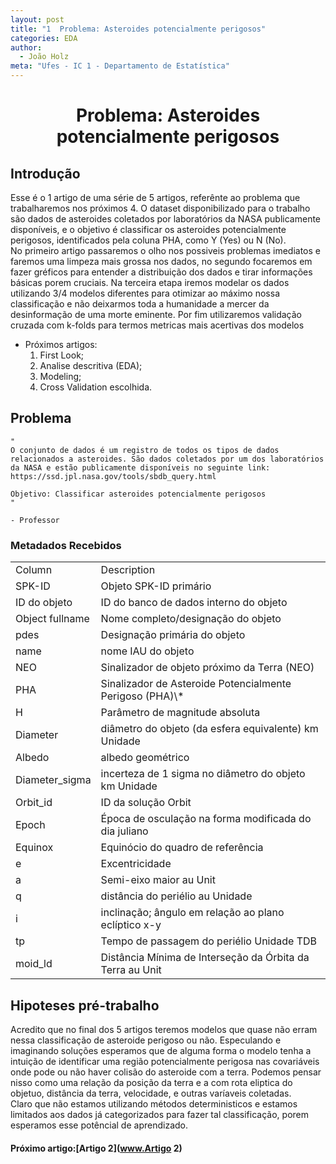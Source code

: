 ```yaml
---
layout: post
title: "1  Problema: Asteroides potencialmente perigosos"
categories: EDA
author:
  - João Holz
meta: "Ufes - IC 1 - Departamento de Estatística"
---
```


<h1 style="text-align: center;">Problema: Asteroides potencialmente perigosos</h1>

## Introdução

Esse é o 1 artigo de uma série de 5 artigos, referênte ao problema que trabalharemos nos próximos 4. O dataset disponibilizado para o trabalho são dados de asteroides coletados por laboratórios da NASA publicamente disponíveis, e o objetivo é classificar os asteroides potencialmente perigosos, identificados pela coluna PHA, como Y (Yes) ou N (No).  
No primeiro artigo passaremos o olho nos possiveis problemas imediatos e faremos uma limpeza mais grossa nos dados, no segundo focaremos em fazer gréficos para entender a distribuição dos dados e tirar informações básicas porem cruciais. Na terceira etapa iremos modelar os dados utilizando 3/4 modelos diferentes para otimizar ao máximo nossa classificação e não deixarmos toda a humanidade a mercer da desinformação de uma morte eminente. Por fim utilizaremos validação cruzada com k-folds para termos metricas mais acertivas dos modelos

- Próximos artigos:
  1. First Look;
  2. Analise descritiva (EDA);
  3. Modeling;
  4. Cross Validation escolhida.

## Problema

    "
    O conjunto de dados é um registro de todos os tipos de dados relacionados a asteroides. São dados coletados por um dos laboratórios da NASA e estão publicamente disponíveis no seguinte link: https://ssd.jpl.nasa.gov/tools/sbdb_query.html

    Objetivo: Classificar asteroides potencialmente perigosos
    "
                                                                                            - Professor

### Metadados Recebidos

<!-- | Column          | Description                                               |
| --------------- | --------------------------------------------------------- |
| SPK-ID          | Objeto SPK-ID primário                                    |
| ID do objeto    | ID do banco de dados interno do objeto                    |
| Object fullname | Nome completo/designação do objeto                        |
| pdes            | Designação primária do objeto                             |
| name            | nome IAU do objeto                                        |
| NEO             | Sinalizador de objeto próximo da Terra (NEO)              |
| PHA             | Sinalizador de Asteroide Potencialmente Perigoso (PHA)\*  |
| H               | Parâmetro de magnitude absoluta                           |
| Diameter        | diâmetro do objeto (da esfera equivalente) km Unidade     |
| Albedo          | albedo geométrico                                         |
| Diameter_sigma  | incerteza de 1 sigma no diâmetro do objeto km Unidade     |
| Orbit_id        | ID da solução Orbit                                       |
| Epoch           | Época de osculação na forma modificada do dia juliano     |
| Equinox         | Equinócio do quadro de referência                         |
| e               | Excentricidade                                            |
| a               | Semi-eixo maior au Unit                                   |
| q               | distância do periélio au Unidade                          |
| i               | inclinação; ângulo em relação ao plano eclíptico x-y      |
| tp              | Tempo de passagem do periélio Unidade TDB                 |
| moid_ld         | Distância Mínima de Interseção da Órbita da Terra au Unit | -->

<table><tr><td>Column</td><td>Description</td></tr><tr><td>SPK-ID</td><td>Objeto SPK-ID primário</td></tr><tr><td>ID do objeto</td><td>ID do banco de dados interno do objeto</td></tr><tr><td>Object fullname</td><td>Nome completo/designação do objeto</td></tr><tr><td>pdes</td><td>Designação primária do objeto</td></tr><tr><td>name</td><td>nome IAU do objeto</td></tr><tr><td>NEO</td><td>Sinalizador de objeto próximo da Terra (NEO)</td></tr><tr><td>PHA</td><td>Sinalizador de Asteroide Potencialmente Perigoso (PHA)\*</td></tr><tr><td>H</td><td>Parâmetro de magnitude absoluta</td></tr><tr><td>Diameter</td><td>diâmetro do objeto (da esfera equivalente) km Unidade</td></tr><tr><td>Albedo</td><td>albedo geométrico</td></tr><tr><td>Diameter_sigma</td><td>incerteza de 1 sigma no diâmetro do objeto km Unidade</td></tr><tr><td>Orbit_id</td><td>ID da solução Orbit</td></tr><tr><td>Epoch</td><td>Época de osculação na forma modificada do dia juliano</td></tr><tr><td>Equinox</td><td>Equinócio do quadro de referência</td></tr><tr><td>e</td><td>Excentricidade</td></tr><tr><td>a</td><td>Semi-eixo maior au Unit</td></tr><tr><td>q</td><td>distância do periélio au Unidade</td></tr><tr><td>i</td><td>inclinação; ângulo em relação ao plano eclíptico x-y</td></tr><tr><td>tp</td><td>Tempo de passagem do periélio Unidade TDB</td></tr><tr><td>moid_ld</td><td>Distância Mínima de Interseção da Órbita da Terra au Unit</td></tr></table>

## Hipoteses pré-trabalho

Acredito que no final dos 5 artigos teremos modelos que quase não erram nessa classificação de asteroide perigoso ou não. Especulando e imaginando soluções esperamos que de alguma forma o modelo tenha a intuição de identificar uma região potencialmente perigosa nas covariáveis onde pode ou não haver colisão do asteroide com a terra. Podemos pensar nisso como uma relação da posição da terra e a com rota eliptica do objetuo, distância da terra, velocidade, e outras varíaveis coletadas.  
Claro que não estamos utilizando métodos deterministicos e estamos limitados aos dados já categorizados para fazer tal classificação, porem esperamos esse potêncial de aprendizado.

#### Próximo artigo:[Artigo 2](www.Artigo 2)
